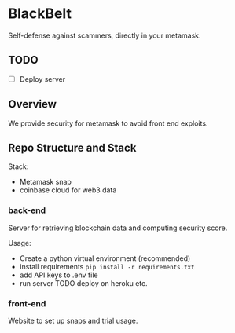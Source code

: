 # BlackBelt

Self-defense against scammers, directly in your metamask.

## TODO

- [ ] Deploy server


## Overview

We provide security for metamask to avoid front end exploits.

## Repo Structure and Stack

Stack:

- Metamask snap
- coinbase cloud for web3 data

### back-end

Server for retrieving blockchain data and computing security score.

Usage:

- Create a python virtual environment (recommended)
- install requirements `pip install -r requirements.txt`
- add API keys to .env file
- run server
TODO deploy on heroku etc.

### front-end

Website to set up snaps and trial usage.

